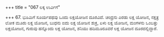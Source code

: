 +++
title = "067 ಲಕ್ಕ ಉರ್ವಿಗೆ"

+++
67. ಭೂಮಿಗೆ ಸೂರ್ಯಪಥವು ಒಂದು ಲಕ್ಷಯೋಜನ ದೂರವಿದೆ. ಚಂದ್ರನು ಎರಡು ಲಕ್ಷ ಯೋಜನ, ನಕ್ಷತ್ರ ಲೋಕ ಮೂರು ಲಕ್ಷ ಯೋಜನ, ಬುಧನು ಐದು ಲಕ್ಷ ಯೋಜನ ಶುಕ್ರ, ಏಳು ಲಕ್ಷ ಯೋಜನ, ಮಂಗಳನು ಒಂಬತ್ತು ಲಕ್ಷಯೋಜನ, ಗುರುವು ಹನ್ನೊಂದು ಲಕ್ಷ ಯೋಜನ, ಶನಿಯು ಹದಿಮೂರೂವರೆ ಲಕ್ಷ ಯೋಜನ ದೂರದಲ್ಲಿದ್ದಾರೆ.